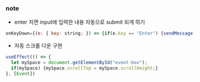 ### note

- enter 치면 input에 입력한 내용 자동으로 submit 되게 하기
```javascript
onKeyDown={(e: { key: string; }) => {if(e.key == "Enter") {sendMessage()}}}
```

- 자동 스크롤 다운 구현
```javascript
useEffect(() => {
  let mySpace = document.getElementById("event-box");
  if(mySpace) {mySpace.scrollTop = mySpace.scrollHeight;}
}, [Event])
```

